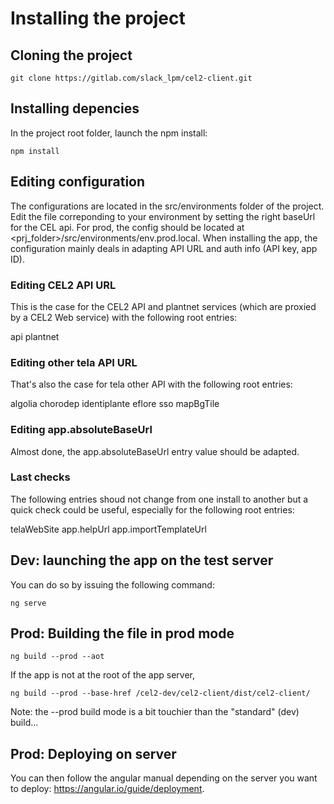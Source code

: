 # Installing the project


## Cloning the project

```
git clone https://gitlab.com/slack_lpm/cel2-client.git
```

## Installing depencies

In the project root folder, launch the npm install:

```
npm install
```


## Editing configuration


The configurations are located in the src/environments folder of the project. Edit the file correponding to your environment by setting the right baseUrl for the CEL api. For prod, the config should be located at <prj_folder>/src/environments/env.prod.local. When installing the app, the configuration mainly deals in adapting API URL and auth info (API key, app ID).

### Editing CEL2 API URL

This is the case for the CEL2 API and plantnet services (which are proxied by a CEL2 Web service) with the following root entries:

api
plantnet

### Editing other tela API URL

That's also the case for tela other API with the following root entries:

algolia
chorodep
identiplante
eflore
sso
mapBgTile

### Editing app.absoluteBaseUrl

Almost done, the app.absoluteBaseUrl entry value should be adapted. 

### Last checks

The following entries shoud not change from one install to another but a quick check could be useful, especially for the following root entries:

telaWebSite
app.helpUrl
app.importTemplateUrl

## Dev: launching the app on the test server

You can do so by issuing the following command:

```
ng serve
```

## Prod: Building the file in prod mode

```
ng build --prod --aot
```

If the app is not at the root of the app server, 

```
ng build --prod --base-href /cel2-dev/cel2-client/dist/cel2-client/
```

Note: the --prod build mode is a bit touchier than the "standard" (dev) build...

## Prod: Deploying on server


You can then follow the angular manual depending on the server you want to deploy: https://angular.io/guide/deployment.

